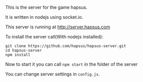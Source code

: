 This is the server for the game hapsus.

It is written in nodejs using socket.io.

This server is running at http://server.hapsus.com

To install the server call(With nodejs installed):
```shell
git clone https://github.com/hapsus/hapsus-server.git
cd hapsus-server
npm install
```

Now to start it you can call `npm start` in the folder of the server

You can change server settings in `config.js`.


